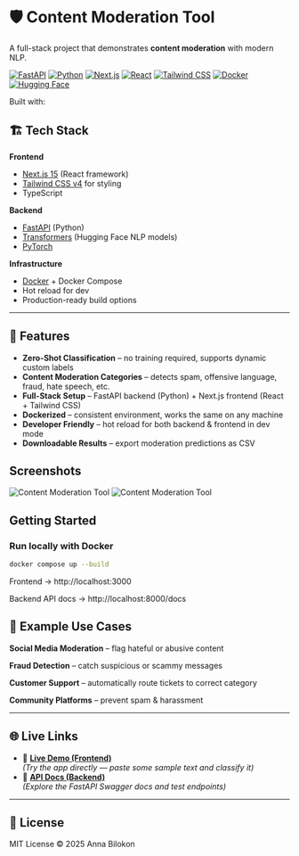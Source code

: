 # 🛡️ Content Moderation Tool

A full-stack project that demonstrates **content moderation** with modern NLP.

[![FastAPI](https://img.shields.io/badge/FastAPI-009688?logo=fastapi&logoColor=white)](https://fastapi.tiangolo.com/)
[![Python](https://img.shields.io/badge/Python-3.11-blue?logo=python&logoColor=white)](https://www.python.org/)
[![Next.js](https://img.shields.io/badge/Next.js-15-black?logo=next.js&logoColor=white)](https://nextjs.org/)
[![React](https://img.shields.io/badge/React-18-61DAFB?logo=react&logoColor=black)](https://react.dev/)
[![Tailwind CSS](https://img.shields.io/badge/Tailwind_CSS-4-38B2AC?logo=tailwind-css&logoColor=white)](https://tailwindcss.com/)
[![Docker](https://img.shields.io/badge/Docker-20-2496ED?logo=docker&logoColor=white)](https://www.docker.com/)
[![Hugging Face](https://img.shields.io/badge/HuggingFace-Transformers-yellow?logo=huggingface&logoColor=black)](https://huggingface.co/transformers/)

Built with:

## 🏗️ Tech Stack

**Frontend**

- [Next.js 15](https://nextjs.org/) (React framework)
- [Tailwind CSS v4](https://tailwindcss.com/) for styling
- TypeScript

**Backend**

- [FastAPI](https://fastapi.tiangolo.com/) (Python)
- [Transformers](https://huggingface.co/transformers/) (Hugging Face NLP models)
- [PyTorch](https://pytorch.org/)

**Infrastructure**

- [Docker](https://www.docker.com/) + Docker Compose
- Hot reload for dev
- Production-ready build options

---

## 🚀 Features

- **Zero-Shot Classification** – no training required, supports dynamic custom labels
- **Content Moderation Categories** – detects spam, offensive language, fraud, hate speech, etc.
- **Full-Stack Setup** – FastAPI backend (Python) + Next.js frontend (React + Tailwind CSS)
- **Dockerized** – consistent environment, works the same on any machine
- **Developer Friendly** – hot reload for both backend & frontend in dev mode
- **Downloadable Results** – export moderation predictions as CSV

## Screenshots

![Content Moderation Tool](public/images/app_pic.png)
![Content Moderation Tool](<public/images/app_pic(2).png>)

## Getting Started

### Run locally with Docker

```bash
docker compose up --build
```

Frontend → http://localhost:3000

Backend API docs → http://localhost:8000/docs

## 🧠 Example Use Cases

**Social Media Moderation** – flag hateful or abusive content

**Fraud Detection** – catch suspicious or scammy messages

**Customer Support** – automatically route tickets to correct category

**Community Platforms** – prevent spam & harassment

---

## 🌐 Live Links

- 🚀 **[Live Demo (Frontend)](https://content-moderation-demo.vercel.app/)**  
   _(Try the app directly — paste some sample text and classify it)_
- 📑 **[API Docs (Backend)](https://content-moderation-api-v7ag.onrender.com/docs)**  
   _(Explore the FastAPI Swagger docs and test endpoints)_

---

## 📜 License

MIT License © 2025 Anna Bilokon
